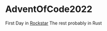 # AdventOfCode2022
First Day in [Rockstar](https://codewithrockstar.com/)
The rest probably in Rust
